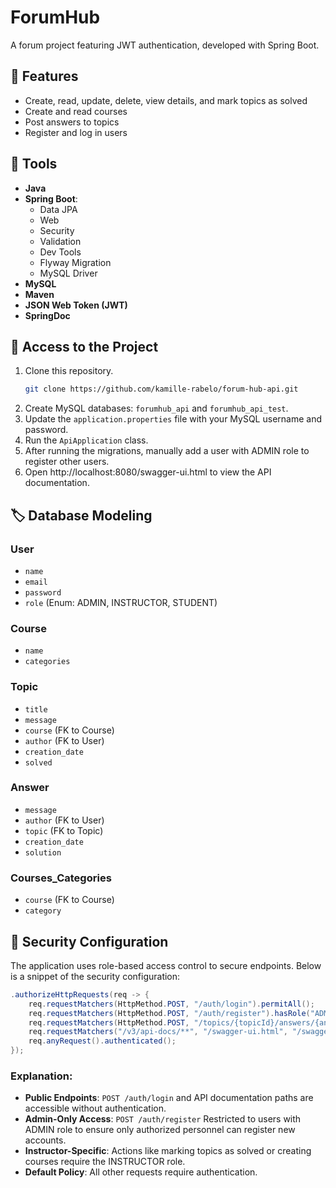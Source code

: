 # ForumHub

A forum project featuring JWT authentication, developed with Spring Boot.

## 🚀 Features

- Create, read, update, delete, view details, and mark topics as solved
- Create and read courses
- Post answers to topics
- Register and log in users

## 🔨 Tools

- **Java**
- **Spring Boot**:
  - Data JPA
  - Web
  - Security
  - Validation
  - Dev Tools
  - Flyway Migration
  - MySQL Driver
- **MySQL**
- **Maven**
- **JSON Web Token (JWT)**
- **SpringDoc**

## 📁 Access to the Project

1. Clone this repository.
   ```bash
   git clone https://github.com/kamille-rabelo/forum-hub-api.git
   ```
2. Create MySQL databases: `forumhub_api` and `forumhub_api_test`.
3. Update the `application.properties` file with your MySQL username and password.
4. Run the `ApiApplication` class.
5. After running the migrations, manually add a user with ADMIN role to register other users.
6. Open http://localhost:8080/swagger-ui.html to view the API documentation.

## 🏷️ Database Modeling

### **User**

- `name` 
- `email`
- `password`
- `role` (Enum: ADMIN, INSTRUCTOR, STUDENT)

### **Course**

- `name`
- `categories`

### **Topic**

- `title`
- `message`
- `course` (FK to Course)
- `author` (FK to User)
- `creation_date`
- `solved`

### **Answer**

- `message`
- `author` (FK to User)
- `topic` (FK to Topic)
- `creation_date`
- `solution`

### **Courses_Categories**

- `course` (FK to Course)
- `category`

## 🔐 Security Configuration

The application uses role-based access control to secure endpoints. Below is a snippet of the security configuration:

```java
.authorizeHttpRequests(req -> {
    req.requestMatchers(HttpMethod.POST, "/auth/login").permitAll();
    req.requestMatchers(HttpMethod.POST, "/auth/register").hasRole("ADMIN");
    req.requestMatchers(HttpMethod.POST, "/topics/{topicId}/answers/{answerId}/mark-solved", "/courses").hasRole("INSTRUCTOR");
    req.requestMatchers("/v3/api-docs/**", "/swagger-ui.html", "/swagger-ui/**").permitAll();
    req.anyRequest().authenticated();
});
```

### Explanation:
- **Public Endpoints**: `POST /auth/login` and API documentation paths are accessible without authentication.
- **Admin-Only Access**: `POST /auth/register` Restricted to users with ADMIN role to ensure only authorized personnel can register new accounts.
- **Instructor-Specific**: Actions like marking topics as solved or creating courses require the INSTRUCTOR role.
- **Default Policy**: All other requests require authentication.
